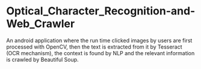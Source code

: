 # Optical_Character_Recognition-and-Web_Crawler

An android application where the run time clicked images by users are first processed with OpenCV, then the text is extracted from it by Tesseract (OCR mechanism), the context is found by NLP and the relevant information is crawled by Beautiful Soup.
